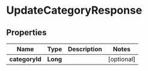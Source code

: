 

# UpdateCategoryResponse


## Properties

Name | Type | Description | Notes
------------ | ------------- | ------------- | -------------
**categoryId** | **Long** |  |  [optional]



